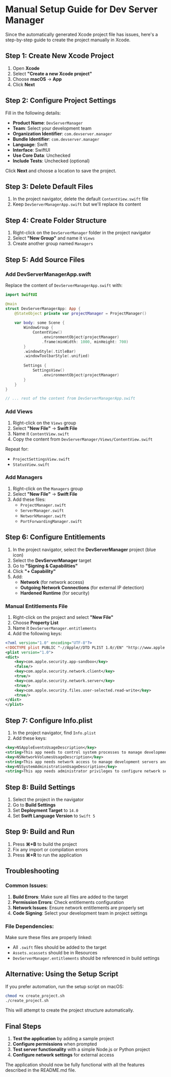 # Manual Setup Guide for Dev Server Manager

Since the automatically generated Xcode project file has issues, here's a step-by-step guide to create the project manually in Xcode.

## Step 1: Create New Xcode Project

1. Open **Xcode**
2. Select **"Create a new Xcode project"**
3. Choose **macOS** → **App**
4. Click **Next**

## Step 2: Configure Project Settings

Fill in the following details:
- **Product Name**: `DevServerManager`
- **Team**: Select your development team
- **Organization Identifier**: `com.devserver.manager`
- **Bundle Identifier**: `com.devserver.manager`
- **Language**: Swift
- **Interface**: SwiftUI
- **Use Core Data**: Unchecked
- **Include Tests**: Unchecked (optional)

Click **Next** and choose a location to save the project.

## Step 3: Delete Default Files

1. In the project navigator, delete the default `ContentView.swift` file
2. Keep `DevServerManagerApp.swift` but we'll replace its content

## Step 4: Create Folder Structure

1. Right-click on the `DevServerManager` folder in the project navigator
2. Select **"New Group"** and name it `Views`
3. Create another group named `Managers`

## Step 5: Add Source Files

### Add DevServerManagerApp.swift
Replace the content of `DevServerManagerApp.swift` with:

```swift
import SwiftUI

@main
struct DevServerManagerApp: App {
    @StateObject private var projectManager = ProjectManager()
    
    var body: some Scene {
        WindowGroup {
            ContentView()
                .environmentObject(projectManager)
                .frame(minWidth: 1000, minHeight: 700)
        }
        .windowStyle(.titleBar)
        .windowToolbarStyle(.unified)
        
        Settings {
            SettingsView()
                .environmentObject(projectManager)
        }
    }
}

// ... rest of the content from DevServerManagerApp.swift
```

### Add Views
1. Right-click on the `Views` group
2. Select **"New File"** → **Swift File**
3. Name it `ContentView.swift`
4. Copy the content from `DevServerManager/Views/ContentView.swift`

Repeat for:
- `ProjectSettingsView.swift`
- `StatusView.swift`

### Add Managers
1. Right-click on the `Managers` group
2. Select **"New File"** → **Swift File**
3. Add these files:
   - `ProjectManager.swift`
   - `ServerManager.swift`
   - `NetworkManager.swift`
   - `PortForwardingManager.swift`

## Step 6: Configure Entitlements

1. In the project navigator, select the **DevServerManager** project (blue icon)
2. Select the **DevServerManager** target
3. Go to **"Signing & Capabilities"**
4. Click **"+ Capability"**
5. Add:
   - **Network** (for network access)
   - **Outgoing Network Connections** (for external IP detection)
   - **Hardened Runtime** (for security)

### Manual Entitlements File
1. Right-click on the project and select **"New File"**
2. Choose **Property List**
3. Name it `DevServerManager.entitlements`
4. Add the following keys:

```xml
<?xml version="1.0" encoding="UTF-8"?>
<!DOCTYPE plist PUBLIC "-//Apple//DTD PLIST 1.0//EN" "http://www.apple.com/DTDs/PropertyList-1.0.dtd">
<plist version="1.0">
<dict>
    <key>com.apple.security.app-sandbox</key>
    <false/>
    <key>com.apple.security.network.client</key>
    <true/>
    <key>com.apple.security.network.server</key>
    <true/>
    <key>com.apple.security.files.user-selected.read-write</key>
    <true/>
</dict>
</plist>
```

## Step 7: Configure Info.plist

1. In the project navigator, find `Info.plist`
2. Add these keys:

```xml
<key>NSAppleEventsUsageDescription</key>
<string>This app needs to control system processes to manage development servers.</string>
<key>NSNetworkVolumesUsageDescription</key>
<string>This app needs network access to manage development servers and port forwarding.</string>
<key>NSSystemAdministrationUsageDescription</key>
<string>This app needs administrator privileges to configure network settings and port forwarding.</string>
```

## Step 8: Build Settings

1. Select the project in the navigator
2. Go to **Build Settings**
3. Set **Deployment Target** to `14.0`
4. Set **Swift Language Version** to `Swift 5`

## Step 9: Build and Run

1. Press **⌘+B** to build the project
2. Fix any import or compilation errors
3. Press **⌘+R** to run the application

## Troubleshooting

### Common Issues:

1. **Build Errors**: Make sure all files are added to the target
2. **Permission Errors**: Check entitlements configuration
3. **Network Issues**: Ensure network entitlements are properly set
4. **Code Signing**: Select your development team in project settings

### File Dependencies:

Make sure these files are properly linked:
- All `.swift` files should be added to the target
- `Assets.xcassets` should be in Resources
- `DevServerManager.entitlements` should be referenced in build settings

## Alternative: Using the Setup Script

If you prefer automation, run the setup script on macOS:

```bash
chmod +x create_project.sh
./create_project.sh
```

This will attempt to create the project structure automatically.

## Final Steps

1. **Test the application** by adding a sample project
2. **Configure permissions** when prompted
3. **Test server functionality** with a simple Node.js or Python project
4. **Configure network settings** for external access

The application should now be fully functional with all the features described in the README.md file.